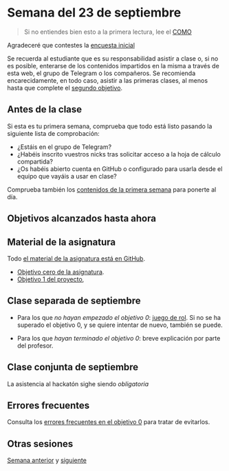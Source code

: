# Semana del 23 de septiembre

> Si no entiendes bien esto a la primera lectura, lee el [COMO](COMO.md)

Agradeceré que contestes la [encuesta inicial](https://forms.gle/DTouWMoWJVbv24L36)

Se recuerda al estudiante que es su responsabilidad asistir a clase o, si no es
posible, enterarse de los contenidos impartidos en la misma a través de esta
web, el grupo de Telegram o los compañeros. Se recomienda encarecidamente, en
todo caso, asistir a las primeras clases, al menos hasta que complete el
[segundo objetivo](http://jj.github.io/IV/documentos/proyecto/2.Modelo).


## Antes de la clase

Si esta es tu primera semana, comprueba que todo está listo pasando la
siguiente lista de comprobación:

* ¿Estáis en el grupo de Telegram?
* ¿Habéis inscrito vuestros nicks tras solicitar acceso a la hoja de cálculo
    compartida?
* ¿Os habéis abierto cuenta en GitHub o configurado para usarla desde el
    equipo que vayáis a usar en clase?

Comprueba también los [contenidos de la primera semana](semana-01.md)
para ponerte al día.

## Objetivos alcanzados hasta ahora


## Material de la asignatura

Todo [el material de la asignatura está en GitHub](http://jj.github.io/IV).

* [Objetivo cero de la
  asignatura](http://jj.github.io/IV/documentos/proyecto/0.Repositorio).
* [Objetivo 1 del
   proyecto](http://jj.github.io/IV/documentos/proyecto/1.Planificacion),

## Clase separada  de septiembre

* Para los que *no hayan empezado el objetivo 0*: [juego de
  rol](http://jj.github.io/IV/documentos/actividades/juego-rol-design-thinking). Si
  no se ha superado el objetivo 0, y se quiere intentar de nuevo, también se
  puede.

* Para los que *hayan terminado el objetivo 0*: breve explicación por parte del profesor.


## Clase conjunta  de septiembre

La asistencia al hackatón sighe siendo *obligatoria*


## Errores frecuentes

Consulta los [errores frecuentes en el objetivo 0][def] para
tratar de evitarlos.

## Otras sesiones

[Semana anterior](semana-01.md) y [siguiente](semana-03.md)

[def]: ../errores/objetivo-0.md
